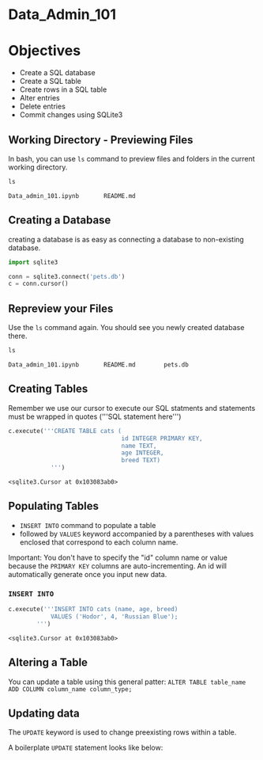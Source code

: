 # Data_Admin_101

# Objectives
- Create a SQL database 
- Create a SQL table 
- Create rows in a SQL table 
- Alter entries 
- Delete entries 
- Commit changes using SQLite3

## Working Directory - Previewing Files
In bash, you can use `ls` command to preview files and folders in the current working directory. 

```python
ls
```

    Data_admin_101.ipynb       README.md 

## Creating a Database
creating a database is as easy as connecting a database to non-existing database. 

```python
import sqlite3

conn = sqlite3.connect('pets.db')
c = conn.cursor()
```

## Repreview your Files 
Use the `ls` command again. You should see you newly created database there.

```python
ls
```
    Data_admin_101.ipynb       README.md        pets.db
    
## Creating Tables 
Remember we use our cursor to execute our SQL statments and statements must be wrapped in quotes ('''SQL statement here''') 

```python
c.execute('''CREATE TABLE cats (
                                id INTEGER PRIMARY KEY, 
                                name TEXT,
                                age INTEGER,
                                breed TEXT)
            ''')
```
    <sqlite3.Cursor at 0x103083ab0>
    
## Populating Tables 
- `INSERT INTO` command to populate a table
- followed by `VALUES` keyword accompanied by a parentheses with values enclosed that correspond to each column name. 

Important: You don't have to specify the "id" column name or value because the `PRIMARY KEY` columns are auto-incrementing. An id will automatically generate once you input new data. 

### `INSERT INTO`
```python
c.execute('''INSERT INTO cats (name, age, breed)
            VALUES ('Hodor', 4, 'Russian Blue');
        ''')
```
    <sqlite3.Cursor at 0x103083ab0>
    
## Altering a Table 
You can update a table using this general patter: 
`ALTER TABLE table_name ADD COLUMN column_name column_type;`

## Updating data
The `UPDATE` keyword is used to change preexisting rows within a table. 

A boilerplate `UPDATE` statement looks like below:
